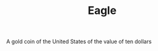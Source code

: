 ---
title: Eagle
letter: E
permalink: "/definitions/bld-eagle.html"
body: A gold coin of the United States of the value of ten dollars
published_at: '2018-07-07'
source: Black's Law Dictionary 2nd Ed (1910)
layout: post
---
